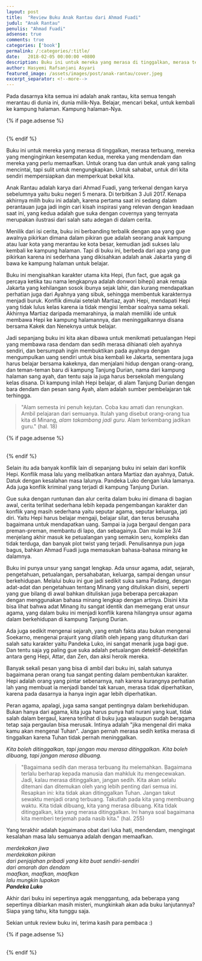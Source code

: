 ```yaml
---
layout: post
title:  "Review Buku Anak Rantau dari Ahmad Fuadi"
judul: "Anak Rantau"
penulis: "Ahmad Fuadi"
adsense: true
comments: true
categories: ['book']
permalink: /:categories/:title/
date:   2018-02-05 00:00:00 +0800
description: Buku ini untuk mereka yang merasa di tinggalkan, merasa terbuang, mereka yang menginginkan kesempatan kedua, mereka yang mendendam dan mereka yang perlu memaafkan. Untuk orang tua dan untuk anak yang saling mencintai, tapi sulit untuk mengungkapkan. Untuk sahabat, untuk diri kita sendiri mempersiapkan dan memperkuat bekal kita.
author: Hasyemi Rafsanjani Asyari
featured_image: /assets/images/post/anak-rantau/cover.jpeg
excerpt_separator: <!--more-->
---
```


<p class="intro">Pada dasarnya kita semua ini adalah anak rantau, kita semua tengah merantau di dunia ini, dunia milik-Nya. Belajar, mencari bekal, untuk kembali ke kampung halaman. Kampung halaman-Nya.</p>

{% if page.adsense %}
<div class="ads">
	<script async src="//pagead2.googlesyndication.com/pagead/js/adsbygoogle.js"></script>
	<!-- Ads Header -->
	<ins class="adsbygoogle"
		style="display:block"
		data-ad-client="ca-pub-9523208256804448"
		data-ad-slot="1649271984"
		data-ad-format="auto"></ins>
	<script>
	(adsbygoogle = window.adsbygoogle || []).push({});
	</script>
</div>
<br/>
{% endif %}

Buku ini untuk mereka yang merasa di tinggalkan, merasa terbuang, mereka yang menginginkan kesempatan kedua, mereka yang mendendam dan mereka yang perlu memaafkan. Untuk orang tua dan untuk anak yang saling mencintai, tapi sulit untuk mengungkapkan. Untuk sahabat, untuk diri kita sendiri mempersiapkan dan memperkuat bekal kita.

Anak Rantau adalah karya dari Ahmad Fuadi, yang terkenal dengan karya sebelumnya yaitu buku negeri 5 menara. Di terbitkan 3 Juli 2017. Kenapa akhirnya milih buku ini adalah, karena pertama saat ini sedang dalam perantauan juga jadi ingin cari kisah inspirasi yang relevan dengan keadaan saat ini, yang kedua adalah gue suka dengan covernya yang ternyata merupakan ilustrasi dari salah satu adegan di dalam cerita.

Menilik dari isi cerita, buku ini berbanding terbalik dengan apa yang gue awalnya pikirkan dimana dalam pikiran gue adalah seorang anak kampung atau luar kota yang merantau ke kota besar, kemudian jadi sukses lalu kembali ke kampung halaman. Tapi di buku ini, berbeda dari apa yang gue pikirkan karena ini sederhana yang dikisahkan adalah anak Jakarta yang di bawa ke kampung halaman untuk belajar. 

Buku ini mengisahkan karakter utama kita Hepi, (fun fact, gue agak ga percaya ketika tau nama lengkapnya adalah donwori bihepi) anak remaja Jakarta yang kehilangan sosok ibunya sejak lahir, dan kurang mendapatkan perhatian juga dari Ayahnya yang sibuk, sehingga membentuk karakternya menjadi buruk. Konflik dimulai setelah Martiaz, ayah Hepi, mendapati Hepi yang tidak lulus kelas karena ia tidak mengisi lembar soalnya sama sekali.
Akhirnya Martiaz daripada memarahinya, ia malah memiliki ide untuk membawa Hepi ke kampung halamannya, dan meninggalkannya disana bersama Kakek dan Neneknya untuk belajar.

Jadi sepanjang buku ini kita akan dibawa untuk menikmati petualangan Hepi yang membawa rasa dendam dan sedih merasa dihianati oleh ayahnya sendiri, dan bersumpah ingin membuktikan pada ayahnya dengan mengumpulkan uang sendiri untuk bisa kembali ke Jakarta, sementara juga harus belajar bersama kakeknya, dan menjalani hidup dengan orang-orang, dan teman-teman baru di kampung Tanjung Durian, nama dari kampung halaman sang ayah, dan tentu saja ia juga harus bersekolah mengulang kelas disana. Di kampung inilah Hepi belajar, di alam Tanjung Durian dengan bara dendam dan pesan sang Ayah, alam adalah sumber pembelajaran tak terhingga.

>"Alam semesta ini penuh kejutan. Coba kau amati dan renungkan. Ambil pelajaran dari semuanya. Itulah yang disebut orang-orang tua kita di Minang, _alam takambang jadi guru_. Alam terkembang jadikan guru." (hal. 18)

{% if page.adsense %}
<div class="ads">
	<script async src="//pagead2.googlesyndication.com/pagead/js/adsbygoogle.js"></script>
	<ins class="adsbygoogle"
		style="display:block; text-align:center;"
		data-ad-layout="in-article"
		data-ad-format="fluid"
		data-ad-client="ca-pub-9523208256804448"
		data-ad-slot="7995188488"></ins>
	<script>
		(adsbygoogle = window.adsbygoogle || []).push({});
	</script>
</div>
<br/>
{% endif %}

Selain itu ada banyak konflik lain di sepanjang buku ini selain dari konflik Hepi. Konflik masa lalu yang melibatkan antara Martiaz dan ayahnya, Datuk. Datuk dengan kesalahan masa lalunya. Pandeka Luko dengan luka lamanya. Ada juga konflik kriminal yang terjadi di kampung Tanjung Durian.

Gue suka dengan runtunan dan alur cerita dalam buku ini dimana di bagian awal, cerita terlihat sederhana lebih kepada pengembangan karakter dan konflik yang masih sederhana yaitu seputar agama, seputar keluarga, jati diri. Yaitu Hepi harus belajar mengaji, belajar silat, dan terus berusaha bagaimana untuk mendapatkan uang. Sampai ia juga bergaul dengan para preman-preman, membantu di lapo, dan sebagainya. Dan mulai ke 3/4 menjelang akhir masuk ke petualangan yang semakin seru, kompleks dan tidak terduga, dan banyak plot twist yang terjadi. Penulisannya pun juga bagus, bahkan Ahmad Fuadi juga memasukan bahasa-bahasa minang ke dalamnya.

Buku ini punya unsur yang sangat lengkap. Ada unsur agama, adat, sejarah, pengetahuan, petualangan, persahabatan, keluarga, sampai dengan unsur berkehidupan. Melalui buku ini gue jadi sedikit suka sama Padang, dengan adat-adat dan pengetahuan tentang Minang yang dituliskan disini, seperti yang gue bilang di awal bahkan dituliskan juga beberapa percakapan dengan menggunakan bahasa minang lengkap dengan artinya. Disini kita bisa lihat bahwa adat Minang itu sangat identik dan memegang erat unsur agama, yang dalam buku ini menjadi konflik karena hilangnya unsur agama dalam berkehidupan di kampung Tanjung Durian.

Ada juga sedikit mengenai sejarah, yang entah fakta atau bukan mengenai Soekarno, mengenai prajurit yang dilatih oleh jepang yang dituturkan dari salah satu karakter yaitu Pandeka Luko, ini sangat menarik juga bagi gue. Dan tentu saja yg paling gue suka adalah petualangan detektif-detektifan antara geng Hepi, Attar, dan Zen, dan aksi heroik mereka.

Banyak sekali pesan yang bisa di ambil dari buku ini, salah satunya bagaimana peran orang tua sangat penting dalam pembentukan karakter. Hepi adalah orang yang pintar sebenarnya, nah karena kurangnya perhatian lah yang membuat ia menjadi bandel tak karuan, merasa tidak diperhatikan, karena pada dasarnya ia hanya ingin agar lebih diperhatikan.

Peran agama, apalagi, juga sama sangat pentingnya dalam berkehidupan. Bukan hanya dari agama, kita juga harus punya hati nurani yang kuat, tidak salah dalam bergaul, karena terlihat di buku juga walaupun sudah beragama tetap saja pergaulan bisa merusak. Intinya adalah "jika mengenal diri maka kamu akan mengenal Tuhan". Jangan pernah merasa sedih ketika merasa di tinggalkan karena Tuhan tidak pernah meninggalkan.

_Kita boleh ditinggalkan, tapi jangan mau merasa ditinggalkan. Kita boleh dibuang, tapi jangan merasa dibuang._

>"Bagaimana sedih dan merasa terbuang itu melemahkan. Bagaimana terlalu berharap kepada manusia dan mahkluk itu mengecewakan. Jadi, kalau merasa ditinggalkan, jangan sedih. Kita akan selalu ditemani dan ditemukan oleh yang lebih penting dari semua ini. Resapkan ini: kita tidak akan ditinggalkan Tuhan. Jangan takut sewaktu menjadi orang terbuang. Takutlah pada kita yang membuang waktu. Kita tidak dibuang, kita yang merasa dibuang. Kita tidak ditinggalkan, kita yang merasa ditinggalkan. Ini hanya soal bagaimana kita memberi terjemah pada nasib kita." (hal. 255)

Yang terakhir adalah bagaimana obat dari luka hati, mendendam, mengingat kesalahan masa lalu semuanya adalah dengan memaafkan.

_merdekakan jiwa_ <br/>
_merdekakan pikiran_ <br/>
_dari penjajahan pribadi yang kita buat sendiri-sendiri_ <br/>
_dari amarah dan dendam_ <br/>
_maafkan, maafkan, maafkan_ <br/>
_lalu mungkin lupakan_ <br/>
___Pandeka Luko___

Akhir dari buku ini sepertinya agak menggantung, ada beberapa yang sepertinya dibiarkan masih misteri, mungkinkah akan ada buku lanjutannya? Siapa yang tahu, kita tunggu saja.

Sekian untuk review buku ini, terima kasih para pembaca  :)

{% if page.adsense %}
<div class="ads">
	<script async src="//pagead2.googlesyndication.com/pagead/js/adsbygoogle.js"></script>
	<!-- Ads Footer -->
	<ins class="adsbygoogle"
		style="display:block"
		data-ad-client="ca-pub-9523208256804448"
		data-ad-slot="8051028808"
		data-ad-format="auto"></ins>
	<script>
	(adsbygoogle = window.adsbygoogle || []).push({});
	</script>
</div>
<br/>
{% endif %}